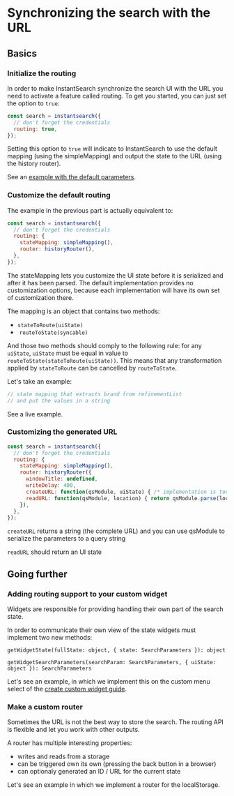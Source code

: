 
# Synchronizing the search with the URL

## Basics

### Initialize the routing

In order to make InstantSearch synchronize the search UI with the
URL you need to activate a feature called routing. To get you
started, you can just set the option to `true`:

```javascript
const search = instantsearch({
  // don't forget the credentials
  routing: true,
});
```

Setting this option to `true` will indicate to InstantSearch to use
the default mapping (using the simpleMapping) and output the state
to the URL (using the history router).

See an [example with the default parameters]().

### Customize the default routing

The example in the previous part is actually equivalent to:

```javascript
const search = instantsearch({
  // don't forget the credentials
  routing: {
    stateMapping: simpleMapping(),
    router: historyRouter(),
  },
});
```

The stateMapping lets you customize the UI state before it is serialized and after it has been parsed.
The default implementation provides no customization options, because each implementation will have
its own set of customization there.

The mapping is an object that contains two methods:
 - `stateToRoute(uiState)`
 -  `routeToState(syncable)`

And those two methods should comply to the following rule: for any `uiState`, `uiState` must be equal in
value to `routeToState(stateToRoute(uiState))`. This means that any transformation applied by `stateToRoute`
can be cancelled by `routeToState`.

Let's take an example:

```javascript
// state mapping that extracts brand from refinementList
// and put the values in a string
```

See a live example.

### Customizing the generated URL

```javascript
const search = instantsearch({
  // don't forget the credentials
  routing: {
    stateMapping: simpleMapping(),
    router: historyRouter({
      windowTitle: undefined,
      writeDelay: 400,
      createURL: function(qsModule, uiState) { /* implementation is too long to display here */},
      readURL: function(qsModule, location) { return qsModule.parse(location.search.slice(1)); },
    }),
  },
});
```

`createURL` returns a string (the complete URL) and you can use qsModule to serialize the parameters to a query string

`readURL` should return an UI state

## Going further

### Adding routing support to your custom widget

Widgets are responsible for providing handling their own part of the search state.

In order to communicate their own view of the state widgets must implement two new
methods:

```javacript
getWidgetState(fullState: object, { state: SearchParameters }): object

getWidgetSearchParameters(searchParam: SearchParameters, { uiState: object }): SearchParameters
```

Let's see an example, in which we implement this on the custom menu select of the
[create custom widget guide](custom-widget.html).

### Make a custom router

Sometimes the URL is not the best way to store the search. The routing API
is flexible and let you work with other outputs.

A router has multiple interesting properties:
 - writes and reads from a storage
 - can be triggered own its own (pressing the back button in a browser)
 - can optionaly generated an ID / URL for the current state

Let's see an example in which we implement a router for the localStorage.

